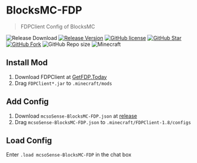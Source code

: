 # BlocksMC-FDP

> FDPClient Config of BlocksMC

![Release Download](https://img.shields.io/github/downloads/mcsoSense/BlocksMC-FDP/total?style=flat-square)
[![Release Version](https://img.shields.io/github/v/release/mcsoSense/BlocksMC-FDP?style=flat-square)](https://github.com/SteamTools-Team/SteamTools/releases/latest)
[![GitHub license](https://img.shields.io/github/license/mcsoSense/BlocksMC-FDP?style=flat-square)](LICENSE)
[![GitHub Star](https://img.shields.io/github/stars/mcsoSense/BlocksMC-FDP?style=flat-square)](https://github.com/SteamTools-Team/SteamTools/stargazers)
[![GitHub Fork](https://img.shields.io/github/forks/mcsoSense/BlocksMC-FDP?style=flat-square)](https://github.com/SteamTools-Team/SteamTools/network/members)
![GitHub Repo size](https://img.shields.io/github/repo-size/mcsoSense/BlocksMC-FDP?style=flat-square&color=3cb371)
![Minecraft](https://img.shields.io/badge/game-Minecraft-brightgreen?style=flat-square&color=FFB6C1)
<!-- ![Discord](https://img.shields.io/discord/1.svg?label=&logo=discord&logoColor=ffffff&color=7389D8&labelColor=6A7EC2&style=flat-square)](https://discord.gg/) -->

## Install Mod
1. Download FDPClient at [GetFDP.Today](https://getfdp.today/)
2. Drag `FDPClient*.jar` to `.minecraft/mods`

## Add Config
1. Download `mcsoSense-BlocksMC-FDP.json` at [release](https://github.com/mcsoSense/BlocksMC-FDP/release)
2. Drag `mcsoSense-BlocksMC-FDP.json` to `.minecraft/FDPClient-1.8/configs`

## Load Config

Enter `.load mcsoSense-BlocksMC-FDP` in the chat box
